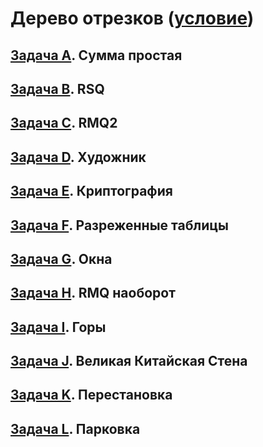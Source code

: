 # Дерево отрезков ([условие](problems.pdf))

## [Задача A](a.cpp). Сумма простая

## [Задача B](b.cpp). RSQ

## [Задача C](c.cpp). RMQ2

## [Задача D](d.cpp). Художник

## [Задача E](e.cpp). Криптография

## [Задача F](f.cpp). Разреженные таблицы

## [Задача G](g.cpp). Окна

## [Задача H](h.cpp). RMQ наоборот

## [Задача I](i.cpp). Горы

## [Задача  J](j.cpp). Великая Китайская Стена

## [Задача K](k.cpp). Перестановка

## [Задача L](l.cpp). Парковка